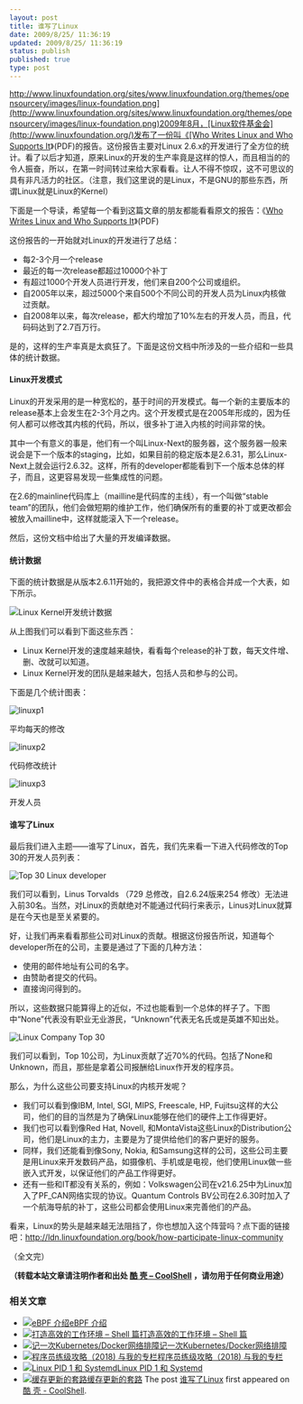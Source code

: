 ```yaml
---
layout: post
title: 谁写了Linux
date: 2009/8/25/ 11:36:19
updated: 2009/8/25/ 11:36:19
status: publish
published: true
type: post
---
```


[http://www.linuxfoundation.org/sites/www.linuxfoundation.org/themes/opensourcery/images/linux-foundation.png](http://www.linuxfoundation.org/sites/www.linuxfoundation.org/themes/opensourcery/images/linux-foundation.png)2009年8月，[Linux软件基金会](http://www.linuxfoundation.org/)发布了一份叫《[Who Writes Linux and Who Supports It](http://www.linuxfoundation.org/publications/whowriteslinux.pdf)》(PDF)的报告。这份报告主要对Linux 2.6.x的开发进行了全方位的统计。看了以后才知道，原来Linux的开发的生产率竟是这样的惊人，而且相当的的令人振奋，所以，在第一时间转过来给大家看看。让人不得不惊叹，这不可思议的具有非凡活力的社区。（注意，我们这里说的是Linux，不是GNU的那些东西，所谓Linux就是Linux的Kernel）


下面是一个导读，希望每一个看到这篇文章的朋友都能看看原文的报告：《[Who Writes Linux and Who Supports It](http://www.linuxfoundation.org/publications/whowriteslinux.pdf)》(PDF)


这份报告的一开始就对Linux的开发进行了总结：


* 每2-3个月一个release
* 最近的每一次release都超过10000个补丁
* 有超过1000个开发人员进行开发，他们来自200个公司或组织。
* 自2005年以来，超过5000个来自500个不同公司的开发人员为Linux内核做过贡献。
* 自2008年以来，每次release，都大约增加了10%左右的开发人员，而且，代码码达到了2.7百万行。


是的，这样的生产率真是太疯狂了。下面是这份文档中所涉及的一些介绍和一些具体的统计数据。



#### Linux开发模式


Linux的开发采用的是一种宽松的，基于时间的开发模式。每一个新的主要版本的release基本上会发生在2-3个月之内。这个开发模式是在2005年形成的，因为任何人都可以修改其内核的代码，所以，很多补丁进入内核的时间非常的快。


其中一个有意义的事是，他们有一个叫Linux-Next的服务器，这个服务器一般来说会是下一个版本的staging，比如，如果目前的稳定版本是2.6.31，那么Linux-Next上就会运行2.6.32。这样，所有的developer都能看到下一个版本总体的样子，而且，这更容易发现一些集成性的问题。


在2.6的mainline代码库上（mailline是代码库的主线），有一个叫做“stable team”的团队，他们会做短期的维护工作，他们确保所有的重要的补丁或更改都会被放入mailline中，这样就能滚入下一个release。


然后，这份文档中给出了大量的开发编译数据。


#### 统计数据


下面的统计数据是从版本2.6.11开始的，我把源文件中的表格合并成一个大表，如下所示。


![Linux Kernel开发统计数据](../wp-content/uploads/2009/08/Linux-Stat.png "Linux Kernel开发统计数据")


从上图我们可以看到下面这些东西：


* Linux Kernel开发的速度越来越快，看看每个release的补丁数，每天文件增、删、改就可以知道。
* Linux Kernel开发的团队是越来越大，包括人员和参与的公司。


下面是几个统计图表：


![linuxp1](../wp-content/uploads/2009/08/linuxp1.png "平均每天的修改")  

平均每天的修改


![linuxp2](../wp-content/uploads/2009/08/linuxp2.png "代码修改统计")  

代码修改统计


![linuxp3](../wp-content/uploads/2009/08/linuxp3.png "开发人员")  

开发人员


#### 谁写了Linux


最后我们进入主题——谁写了Linux，首先，我们先来看一下进入代码修改的Top 30的开发人员列表：


![Top 30 Linux developer](../wp-content/uploads/2009/08/Linux-developer.png "Top 30 Linux developer")


我们可以看到，Linus Torvalds （729 总修改，自2.6.24版来254 修改）无法进入前30名。当然，对Linux的贡献绝对不能通过代码行来表示，Linus对Linux就算是在今天也是至关紧要的。


好，让我们再来看看那些公司对Linux的贡献。根据这份报告所说，知道每个developer所在的公司，主要是通过了下面的几种方法：


* 使用的邮件地址有公司的名字。
* 由赞助者提交的代码。
* 直接询问得到的。


所以，这些数据只能算得上的近似，不过也能看到一个总体的样子了。下图中“None”代表没有职业无业游民，“Unknown”代表无名氏或是英雄不知出处。


![Linux Company Top 30](../wp-content/uploads/2009/08/linux-company.png "Linux Company Top 30")


我们可以看到，Top 10公司，为Linux贡献了近70%的代码。包括了None和Unknown，而且，那些是拿着公司报酬给Linux作开发的程序员。


那么，为什么这些公司要支持Linux的内核开发呢？


* 我们可以看到像IBM, Intel, SGI, MIPS, Freescale, HP, Fujitsu这样的大公司，他们的目的当然是为了确保Linux能够在他们的硬件上工作得更好。
* 我们也可以看到像Red Hat, Novell, 和MontaVista这些Linux的Distribution公司，他们是Linux的主力，主要是为了提供给他们的客户更好的服务。
* 同样，我们还能看到像Sony, Nokia, 和Samsung这样的公司，这些公司主要是用Linux来开发数码产品，如摄像机、手机或是电视，他们使用Linux做一些嵌入式开发，以保证他们的产品工作得更好。
* 还有一些和IT都没有关系的，例如：Volkswagen公司在v21.6.25中为Linux加入了PF\_CAN网络实现的协议。Quantum Controls BV公司在2.6.30时加入了一个航海导航的补丁，这些公司都会使用Linux来完善他们的产品。


看来，Linux的势头是越来越无法阻挡了，你也想加入这个阵营吗？点下面的链接吧：<http://ldn.linuxfoundation.org/book/how-participate-linux-community>


（全文完）



**（转载本站文章请注明作者和出处 [酷 壳 – CoolShell](https://coolshell.cn/) ，请勿用于任何商业用途）**



### 相关文章

* [![eBPF 介绍](../wp-content/uploads/2022/12/eBPF-150x150.jpeg)](https://coolshell.cn/articles/22320.html)[eBPF 介绍](https://coolshell.cn/articles/22320.html)
* [![打造高效的工作环境 – Shell 篇](../wp-content/uploads/2019/03/linux.ninja_-150x150.png)](https://coolshell.cn/articles/19219.html)[打造高效的工作环境 – Shell 篇](https://coolshell.cn/articles/19219.html)
* [![记一次Kubernetes/Docker网络排障](../wp-content/uploads/2018/12/docker-networking-1-150x150.png)](https://coolshell.cn/articles/18654.html)[记一次Kubernetes/Docker网络排障](https://coolshell.cn/articles/18654.html)
* [![程序员练级攻略（2018)  与我的专栏](../wp-content/uploads/2018/05/300x262-150x150.jpg)](https://coolshell.cn/articles/18360.html)[程序员练级攻略（2018) 与我的专栏](https://coolshell.cn/articles/18360.html)
* [![Linux PID 1 和 Systemd](../wp-content/uploads/2017/07/systemd-1-150x150.jpeg)](https://coolshell.cn/articles/17998.html)[Linux PID 1 和 Systemd](https://coolshell.cn/articles/17998.html)
* [![缓存更新的套路](../wp-content/uploads/2016/07/cache-150x150.png)](https://coolshell.cn/articles/17416.html)[缓存更新的套路](https://coolshell.cn/articles/17416.html)
The post [谁写了Linux](https://coolshell.cn/articles/1360.html) first appeared on [酷 壳 - CoolShell](https://coolshell.cn).